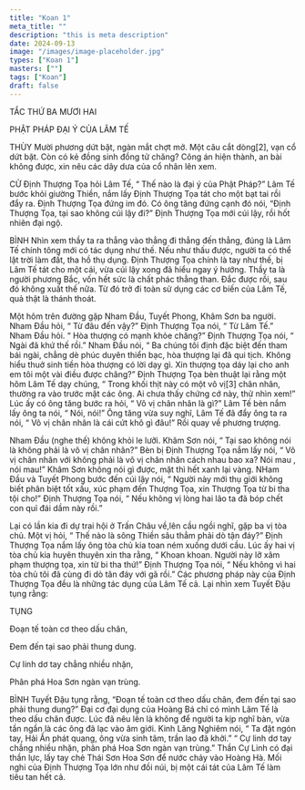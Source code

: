 ```yaml
---
title: "Koan 1"
meta_title: ""
description: "this is meta description"
date: 2024-09-13
image: "/images/image-placeholder.jpg"
types: ["Koan 1"]
masters: [""]
tags: ["Koan"]
draft: false
---
```





TẮC THỨ BA MƯƠI HAI

PHẬT PHÁP ĐẠI Ý CỦA LÂM TẾ

THÙY Mười phương dứt bặt, ngàn mắt chợt mở. Một câu cắt dòng[2], vạn cổ dứt bặt. Còn có kẻ đồng sinh đồng tử chăng? Công án hiện thành, an bài không được, xin nêu các dây dưa của cổ nhân lên xem.

CỬ Định Thượng Tọa hỏi Lâm Tế, “ Thế nào là đại ý của Phật Pháp?” Lâm Tế bước khỏi giường Thiền, nắm lấy Định Thượng Tọa tát cho một bạt tai rồi đẩy ra. Định Thượng Tọa đứng im đó. Có ông tăng đứng cạnh đó nói, “Định Thượng Tọa, tại sao không cúi lậy đi?” Định Thượng Tọa mới cúi lậy, rồi hốt nhiên đại ngộ.

BÌNH Nhìn xem thầy ta ra thẳng vào thẳng đi thẳng đến thẳng, đúng là Lâm Tế chính tông mới có tác dụng như thế. Nếu như thấu được, người ta có thể lật trời làm đất, tha hồ thụ dụng. Định Thượng Tọa chính là tay như thế, bị Lâm Tế tát cho một cái, vừa cúi lậy xong đã hiểu ngay ý hướng. Thầy ta là người phương Bắc, vốn hết sức là chất phác thẳng than. Đắc được rồi, sau đó không xuất thế nữa. Từ đó trở đi toàn sử dụng các cơ biến của Lâm Tế, quả thật là thánh thoát.

Một hôm trên đường gặp Nham Đầu, Tuyết Phong, Khâm Sơn ba người. Nham Đầu hỏi, “ Từ đâu đến vậy?” Định Thượng Tọa nói, “ Từ Lâm Tế.” Nham Đầu hỏi. “ Hòa thượng có mạnh khỏe chăng?” Định Thượng Tọa nói, “ Ngài đã khứ thế rồi.” Nham Đầu nói, “ Ba chúng tôi định đặc biệt đến tham bái ngài, chẳng dè phúc duyên thiển bạc, hòa thượng lại đã qui tịch. Không hiểu thuở sinh tiền hòa thượng có lời dạy gì. Xin thượng tọa dáy lại cho anh em tôi một vài điều được chăng?” Định Thượng Tọa bèn thuật lại rằng một hôm Lâm Tế dạy chúng, “ Trong khối thịt này có một vô vị[3] chân nhân, thường ra vào trước mặt các ông. Ai chưa thấy chứng cớ này, thử nhìn xem!” Lúc ấy có ông tăng bước ra hỏi, “ Vô vị chân nhân là gì?” Lâm Tế bèn nắm lấy ông ta nói, “ Nói, nói!” Ông tăng vừa suy nghĩ, Lâm Tế đã đẩy ông ta ra nói, “ Vô vị chân nhân là cái cứt khô gì đâu!” Rồi quay về phương trượng.

Nham Đầu (nghe thế) không khỏi le lưỡi. Khâm Sơn nói, “ Tại sao không nói là không phải là vô vị chân nhân?” Bèn bị Định Thượng Tọa nắm lấy nói, “ Vô vị chân nhân với không phải là vô vị chân nhân cách nhau bao xa? Nói mau , nói mau!” Khâm Sơn không nói gì được, mặt thì hết xanh lại vàng. NHam Đầu và Tuyết Phong bước đến cúi lậy nói, “ Người này mới thụ giới không biết phân biệt tốt xấu, xúc phạm đến Thượng Tọa, xin Thượng Tọa từ bi tha tội cho!” Định Thượng Tọa nói, “ Nếu không vị lòng hai lão ta đã bóp chết con quỉ đái dầm này rồi.”

Lại có lần kia đi dự trai hội ở Trấn Châu về,lên cầu ngồi nghĩ, gặp ba vị tòa chủ. Một vị hỏi, “ Thế nào là sông Thiền sâu thẳm phải dò tận đáy?” Định Thượng Tọa nắm lấy ông tòa chủ kia toan ném xuống dưới cầu. Lúc ấy hai vị tòa chủ kia huyên thuyên xin tha rằng, “ Khoan khoan. Người này lỡ xâm phạm thượng tọa, xin từ bi tha thứ!” Định Thượng Tọa nói, “ Nếu không vì hai tòa chủ tôi đã cùng đi dò tân đáy với gã rồi.” Các phương pháp này của Định Thượng Tọa đều là những tác dụng của Lâm Tế cả. Lại nhìn xem Tuyết Đậu tụng rằng:

TỤNG

Đoạn tế toàn cơ theo dấu chân,

Đem đến tại sao phải thung dung.

Cự linh dơ tay chẳng nhiều nhặn,

Phân phá Hoa Sơn ngàn vạn trùng.

BÌNH Tuyết Đậu tụng rằng, “Đoạn tế toàn cơ theo dấu chân, đem đến tại sao phải thung dung?” Đại cơ đại dụng của Hoàng Bá chỉ có mình Lâm Tế là theo dấu chân được. Lúc đã nêu lên là không để người ta kịp nghĩ bàn, vừa tần ngần là các ông đã lạc vào âm giới. Kinh Lăng Nghiêm nói, “ Ta đặt ngón tay, Hải Ấn phát quang, ông vừa sinh tâm, trần lao đã khởi.” “ Cự linh dơ tay chẳng nhiều nhặn, phân phá Hoa Sơn ngàn vạn trùng.” Thần Cự Linh có đại thần lực, lấy tay chẻ Thái Sơn Hoa Sơn để nước chảy vào Hoàng Hà. Mối nghi của Định Thượng Tọa lớn như đồi núi, bị một cái tát của Lâm Tế làm tiêu tan hết cả.

